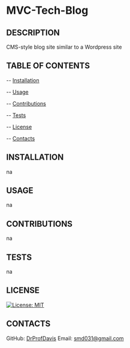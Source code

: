 # MVC-Tech-Blog

  ## DESCRIPTION
  CMS-style blog site similar to a Wordpress site

  ## TABLE OF CONTENTS
  -- [Installation](#installation)

  -- [Usage](#usage)

  -- [Contributions](#contributions)

  -- [Tests](#tests)

  -- [License](#license)

  -- [Contacts](#contacts)

  ## INSTALLATION
  na

  ## USAGE
  na

  ## CONTRIBUTIONS
  na

  ## TESTS
  na

  ## LICENSE 
  [![License: MIT](https://img.shields.io/badge/License-MIT-yellow.svg)](https://opensource.org/licenses/MIT)

  ## CONTACTS
  GitHub: [DrProfDavis](https://github.com/DrProfDavis)
  Email: [smd031@gmail.com](mailto:smd031@gmail.com)

